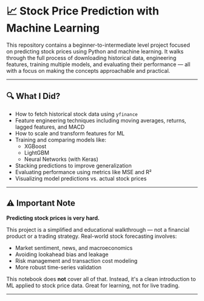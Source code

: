 # 📈 Stock Price Prediction with Machine Learning

This repository contains a beginner-to-intermediate level project focused on predicting stock prices using Python and machine learning. It walks through the full process of downloading historical data, engineering features, training multiple models, and evaluating their performance — all with a focus on making the concepts approachable and practical.

---

## 🔍 What I Did?

- How to fetch historical stock data using `yfinance`
- Feature engineering techniques including moving averages, returns, lagged features, and MACD
- How to scale and transform features for ML
- Training and comparing models like:
  - XGBoost
  - LightGBM
  - Neural Networks (with Keras)
- Stacking predictions to improve generalization
- Evaluating performance using metrics like MSE and R²
- Visualizing model predictions vs. actual stock prices

---

## ⚠️ Important Note

**Predicting stock prices is very hard.**

This project is a simplified and educational walkthrough — not a financial product or a trading strategy. Real-world stock forecasting involves:

- Market sentiment, news, and macroeconomics
- Avoiding lookahead bias and leakage
- Risk management and transaction cost modeling
- More robust time-series validation

This notebook does **not** cover all of that. Instead, it's a clean introduction to ML applied to stock price data. Great for learning, not for live trading.

---
